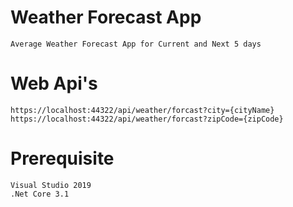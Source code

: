 # Weather Forecast App
```
Average Weather Forecast App for Current and Next 5 days 
```
# Web Api's
```
https://localhost:44322/api/weather/forcast?city={cityName}
https://localhost:44322/api/weather/forcast?zipCode={zipCode}
```
# Prerequisite
```
Visual Studio 2019
.Net Core 3.1
```
